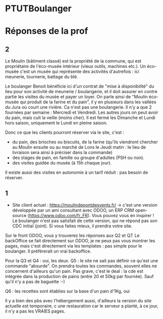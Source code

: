 # PTUTBoulanger

# Réponses de la prof
## 2
 Le Moulin (bâtiment classé) est la propriété de la commune, qui est propriétaire de l'éco-musée intérieur (vieux outils, machines etc.). Un éco-musée c'est un musée qui représente des activités d'autrefois : ici meunerie, tournerie, battage du blé.

Le boulanger Benoit bénéficie ici d'un contrat de "mise à disponibilité" du lieu pour son activité de meunerie / boulangerie, et il doit assurer en contre partie les visites du musée et payer un loyer.
On parle ainsi de "Moulin éco-musée qui produit de la farine et du pain", il y en plusieurs dans les vallées du Jura où court une rivière. Ca n'est pas une boulangerie.
Il n'y a que 2 fournées par semaine : Mercredi et Vendredi. Les autres jours on peut avoir du pain, mais cuit la veille (moins cher). Il est fermé les Dimanche et Lundi hors saison, uniquement le Lundi en pleine saison.

Donc ce que les clients pourront réserver via le site, c'est :
- du pain, des brioches ou biscuits, de la farine (qu'ils viendront chercher au Moulin ensuite ou au marché de Lons le Jeudi matin : le lieu de livraison sera ainsi à préciser dans la commande)
- des stages de pain, en famille ou groupe d'adultes (PSH ou non).
- des visites guidée du musée (à 15h chaque jour).

Il existe aussi des visites en autonomie à un tarif réduit : pas besoin de réserver.

## 1

- Site client actuel : https://moulindepontdesvents.fr/ -> c'est une version développée par un ami consultant avec ODOO, un ERP CRM open-source (https://www.odoo.com/fr_FR). Vous pouvez vous en inspirer ! Le boulanger n'est pas satisfait de cette version, qui ne répond pas son CDC initial (joint).
Si vous faites mieux, il prendra votre site.

Sur le front ODOO, vous y trouverez les réponses aux Q2 et Q7.
Le backOffice se fait directement sur ODOO, je ne peux pas vous montrer les pages, mais c'est directement via les templates : pas simple pour le boulanger. Il préfèrerait un vrai backoffice.

Pour la Q3 et Q4 : oui, les deux.
Q5 : le site ne sait pas définir ce qu'est une commande "absurde". On prendra toutes les commandes, souvent elles ne concernent d'ailleurs qu'un pain. Pas grave, c'est le deal : la cde est intégrée dans la production de pains (entre 20 et 50kg par fournée). Sauf qu'il n'y a pas de baguette :-)

Q6 : les recettes sont établies sur la base d'un pain d'1Kg, oui

Il y a bien des pbs avec l'hébergement aussi, d'ailleurs la version du site actuelle est temporaire, c une restauration car le serveur a planté, à ce jour, il n'y a pas les VRAIES pages.
